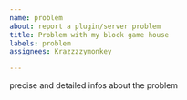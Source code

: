 ```yaml
---
name: problem
about: report a plugin/server problem
title: Problem with my block game house
labels: problem
assignees: Krazzzzymonkey

---
```


precise and detailed infos about the problem
